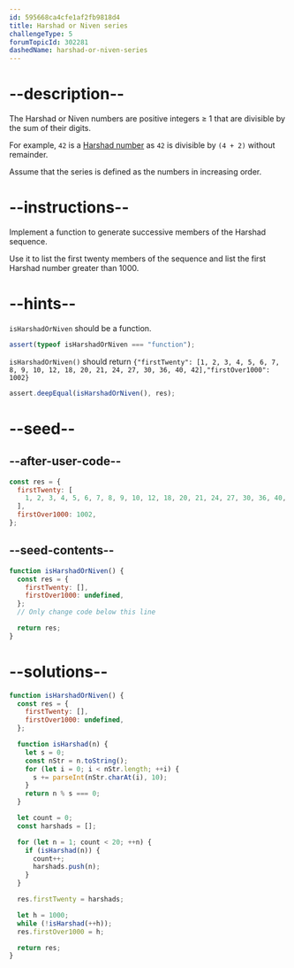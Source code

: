 ```yaml
---
id: 595668ca4cfe1af2fb9818d4
title: Harshad or Niven series
challengeType: 5
forumTopicId: 302281
dashedName: harshad-or-niven-series
---
```


# --description--

The Harshad or Niven numbers are positive integers ≥ 1 that are divisible by the sum of their digits.

For example, `42` is a [Harshad number](https://rosettacode.org/wiki/Harshad_or_Niven_series "Harshad or Niven series") as `42` is divisible by `(4 + 2)` without remainder.

Assume that the series is defined as the numbers in increasing order.

# --instructions--

Implement a function to generate successive members of the Harshad sequence.

Use it to list the first twenty members of the sequence and list the first Harshad number greater than 1000.

# --hints--

`isHarshadOrNiven` should be a function.

```js
assert(typeof isHarshadOrNiven === "function");
```

`isHarshadOrNiven()` should return `{"firstTwenty": [1, 2, 3, 4, 5, 6, 7, 8, 9, 10, 12, 18, 20, 21, 24, 27, 30, 36, 40, 42],"firstOver1000": 1002}`

```js
assert.deepEqual(isHarshadOrNiven(), res);
```

# --seed--

## --after-user-code--

```js
const res = {
  firstTwenty: [
    1, 2, 3, 4, 5, 6, 7, 8, 9, 10, 12, 18, 20, 21, 24, 27, 30, 36, 40, 42,
  ],
  firstOver1000: 1002,
};
```

## --seed-contents--

```js
function isHarshadOrNiven() {
  const res = {
    firstTwenty: [],
    firstOver1000: undefined,
  };
  // Only change code below this line

  return res;
}
```

# --solutions--

```js
function isHarshadOrNiven() {
  const res = {
    firstTwenty: [],
    firstOver1000: undefined,
  };

  function isHarshad(n) {
    let s = 0;
    const nStr = n.toString();
    for (let i = 0; i < nStr.length; ++i) {
      s += parseInt(nStr.charAt(i), 10);
    }
    return n % s === 0;
  }

  let count = 0;
  const harshads = [];

  for (let n = 1; count < 20; ++n) {
    if (isHarshad(n)) {
      count++;
      harshads.push(n);
    }
  }

  res.firstTwenty = harshads;

  let h = 1000;
  while (!isHarshad(++h));
  res.firstOver1000 = h;

  return res;
}
```
